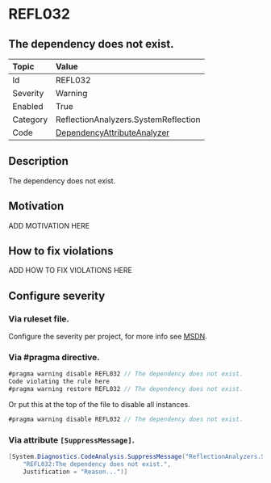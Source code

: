 # REFL032
## The dependency does not exist.

| Topic    | Value
| :--      | :--
| Id       | REFL032
| Severity | Warning
| Enabled  | True
| Category | ReflectionAnalyzers.SystemReflection
| Code     | [DependencyAttributeAnalyzer](https://github.com/DotNetAnalyzers/ReflectionAnalyzers/blob/master/ReflectionAnalyzers/NodeAnalzers/DependencyAttributeAnalyzer.cs)

## Description

The dependency does not exist.

## Motivation

ADD MOTIVATION HERE

## How to fix violations

ADD HOW TO FIX VIOLATIONS HERE

<!-- start generated config severity -->
## Configure severity

### Via ruleset file.

Configure the severity per project, for more info see [MSDN](https://msdn.microsoft.com/en-us/library/dd264949.aspx).

### Via #pragma directive.
```C#
#pragma warning disable REFL032 // The dependency does not exist.
Code violating the rule here
#pragma warning restore REFL032 // The dependency does not exist.
```

Or put this at the top of the file to disable all instances.
```C#
#pragma warning disable REFL032 // The dependency does not exist.
```

### Via attribute `[SuppressMessage]`.

```C#
[System.Diagnostics.CodeAnalysis.SuppressMessage("ReflectionAnalyzers.SystemReflection", 
    "REFL032:The dependency does not exist.", 
    Justification = "Reason...")]
```
<!-- end generated config severity -->